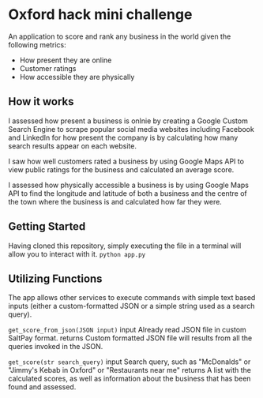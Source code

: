 # Oxford hack mini challenge

An application to score and rank any business in the world given the following metrics:
* How present they are online
* Customer ratings
* How accessible they are physically

## How it works

I assessed how present a business is onlnie by creating a Google Custom Search Engine to scrape popular social media websites including Facebook and LinkedIn for how present the company is by calculating how many search results appear on each website.

I saw how well customers rated a business by using Google Maps API to view public ratings for the business and calculated an average score.

I assessed how physically accessible a business is by using Google Maps API to find the longitude and latitude of both a business and the centre of the town where the business is and calculated how far they were.

## Getting Started

Having cloned this repository, simply executing the file in a terminal will allow you to interact with it.
`python app.py`

## Utilizing Functions

The app allows other services to execute commands with simple text based inputs (either a custom-formatted JSON or a simple string used as a search query).

`get_score_from_json(JSON input)`
    input    Already read JSON file in custom SaltPay format.
    returns  Custom formatted JSON file will results from all the queries invoked in the JSON.

`get_score(str search_query)`
    input    Search query, such as "McDonalds" or "Jimmy's Kebab in Oxford" or "Restaurants near me"
    returns  A list with the calculated scores, as well as information about the business that has been found and assessed.